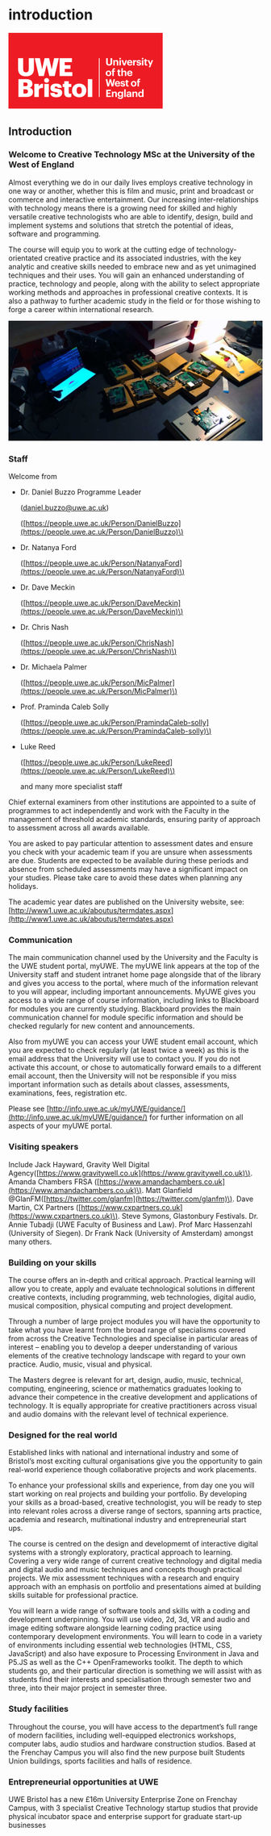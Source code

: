# introduction

![UWE Bristol Logo](.gitbook/assets/uwe_bristol_logo.svg)

## Introduction

### Welcome to Creative Technology MSc at the University of the West of England

Almost everything we do in our daily lives employs creative technology in one way or another, whether this is film and music, print and broadcast or commerce and interactive entertainment. Our increasing inter-relationships with technology means there is a growing need for skilled and highly versatile creative technologists who are able to identify, design, build and implement systems and solutions that stretch the potential of ideas, software and programming.

The course will equip you to work at the cutting edge of technology-orientated creative practice and its associated industries, with the key analytic and creative skills needed to embrace new and as yet unimagined techniques and their uses. You will gain an enhanced understanding of practice, technology and people, along with the ability to select appropriate working methods and approaches in professional creative contexts. It is also a pathway to further academic study in the field or for those wishing to forge a career within international research.

![Raspberry Pi mini computers on bench](.gitbook/assets/pi.jpg)

### Staff

Welcome from

* Dr. Daniel Buzzo Programme Leader

  \(daniel.buzzo@uwe.ac.uk\)

  \([https://people.uwe.ac.uk/Person/DanielBuzzo](https://people.uwe.ac.uk/Person/DanielBuzzo)\)

* Dr. Natanya Ford

  \([https://people.uwe.ac.uk/Person/NatanyaFord](https://people.uwe.ac.uk/Person/NatanyaFord)\)

* Dr. Dave Meckin

  \([https://people.uwe.ac.uk/Person/DaveMeckin](https://people.uwe.ac.uk/Person/DaveMeckin)\)

* Dr. Chris Nash

  \([https://people.uwe.ac.uk/Person/ChrisNash](https://people.uwe.ac.uk/Person/ChrisNash)\)

* Dr. Michaela Palmer

  \([https://people.uwe.ac.uk/Person/MicPalmer](https://people.uwe.ac.uk/Person/MicPalmer)\)

* Prof. Praminda Caleb Solly

  \([https://people.uwe.ac.uk/Person/PramindaCaleb-solly](https://people.uwe.ac.uk/Person/PramindaCaleb-solly)\)

* Luke Reed 

  \([https://people.uwe.ac.uk/Person/LukeReed](https://people.uwe.ac.uk/Person/LukeReed)\)

  and many more specialist staff

Chief external examiners from other institutions are appointed to a suite of programmes to act independently and work with the Faculty in the management of threshold academic standards, ensuring parity of approach to assessment across all awards available.

You are asked to pay particular attention to assessment dates and ensure you check with your academic team if you are unsure when assessments are due. Students are expected to be available during these periods and absence from scheduled assessments may have a significant impact on your studies. Please take care to avoid these dates when planning any holidays.

The academic year dates are published on the University website, see: [http://www1.uwe.ac.uk/aboutus/termdates.aspx](http://www1.uwe.ac.uk/aboutus/termdates.aspx)

### Communication

The main communication channel used by the University and the Faculty is the UWE student portal, myUWE. The myUWE link appears at the top of the University staff and student intranet home page alongside that of the library and gives you access to the portal, where much of the information relevant to you will appear, including important announcements. MyUWE gives you access to a wide range of course information, including links to Blackboard for modules you are currently studying. Blackboard provides the main communication channel for module specific information and should be checked regularly for new content and announcements.

Also from myUWE you can access your UWE student email account, which you are expected to check regularly \(at least twice a week\) as this is the email address that the University will use to contact you. If you do not activate this account, or chose to automatically forward emails to a different email account, then the University will not be responsible if you miss important information such as details about classes, assessments, examinations, fees, registration etc.

Please see [http://info.uwe.ac.uk/myUWE/guidance/](http://info.uwe.ac.uk/myUWE/guidance/) for further information on all aspects of your myUWE portal.

### Visiting speakers

Include Jack Hayward, Gravity Well Digital Agency\([https://www.gravitywell.co.uk](https://www.gravitywell.co.uk)\). Amanda Chambers FRSA \([https://www.amandachambers.co.uk](https://www.amandachambers.co.uk)\). Matt Glanfield @GlanFM\([https://twitter.com/glanfm](https://twitter.com/glanfm)\). Dave Martin, CX Partners \([https://www.cxpartners.co.uk](https://www.cxpartners.co.uk)\). Steve Symons, Glastonbury Festivals. Dr. Annie Tubadji \(UWE Faculty of Business and Law\). Prof Marc Hassenzahl \(University of Siegen\). Dr Frank Nack \(University of Amsterdam\) amongst many others.

### Building on your skills

The course offers an in-depth and critical approach. Practical learning will allow you to create, apply and evaluate technological solutions in different creative contexts, including programming, web technologies, digital audio, musical composition, physical computing and project development.

Through a number of large project modules you will have the opportunity to take what you have learnt from the broad range of specialisms covered from across the Creative Technologies and specialise in particular areas of interest – enabling you to develop a deeper understanding of various elements of the creative technology landscape with regard to your own practice. Audio, music, visual and physical.

The Masters degree is relevant for art, design, audio, music, technical, computing, engineering, science or mathematics graduates looking to advance their competence in the creative development and applications of technology. It is equally appropriate for creative practitioners across visual and audio domains with the relevant level of technical experience.

### Designed for the real world

Established links with national and international industry and some of Bristol’s most exciting cultural organisations give you the opportunity to gain real-world experience though collaborative projects and work placements.

To enhance your professional skills and experience, from day one you will start working on real projects and building your portfolio. By developing your skills as a broad-based, creative technologist, you will be ready to step into relevant roles across a diverse range of sectors, spanning arts practice, academia and research, multinational industry and entrepreneurial start ups.

The course is centred on the design and developmemt of interactive digital systems with a strongly exploratory, practical approach to learning. Covering a very wide range of current creative technology and digital media and digital audio and music techniques and concepts though practical projects. We mix assessment techniques with a research and enquiry approach with an emphasis on portfolio and presentations aimed at building skills suitable for professional practice.

You will learn a wide range of software tools and skills with a coding and development underpinning. You will use video, 2d, 3d, VR and audio and image editing software alongside learning coding practice using contemporary development environments. You will learn to code in a variety of environments including essential web technologies \(HTML, CSS, JavaScript\) and also have exposure to Processing Environment in Java and P5.JS as well as the C++ OpenFrameworks toolkit. The depth to which students go, and their particular direction is something we will assist with as students find their interests and specialisation through semester two and three, into their major project in semester three.

### Study facilities

Throughout the course, you will have access to the department’s full range of modern facilities, including well-equipped electronics workshops, computer labs, audio studios and hardware construction studios. Based at the Frenchay Campus you will also find the new purpose built Students Union buildings, sports facilities and halls of residence.

### Entrepreneurial opportunities at UWE

UWE Bristol has a new £16m University Enterprise Zone on Frenchay Campus, with 3 specialist Creative Technology startup studios that provide physical incubator space and enterprise support for graduate start-up businesses

